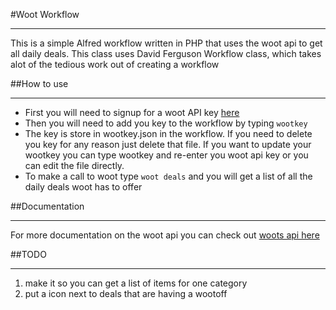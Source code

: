 #Woot Workflow
***
This is a simple Alfred workflow written in PHP that uses the woot api to get all daily deals. This class uses David Ferguson Workflow class, which takes alot of the tedious work out of creating a workflow


##How to use
***
- First you will need to signup for a woot API key [here](https://account.woot.com/welcome?ReturnUrl=%2fapplications "here")
- Then you will need to add you key to the workflow by typing `wootkey`
- The key is store in wootkey.json in the workflow. If you need to delete you key for any reason just delete that file. If you want to update your wootkey you can type wootkey and re-enter you woot api key or you can edit the file directly.
- To make a call to woot type `woot deals` and you will get a list of all the daily deals woot has to offer



##Documentation
***
For more documentation on the woot api you can check out [woots api here](http://api.woot.com/2 "Title")


##TODO
***
1. make it so you can get a list of items for one category
2. put a icon next to deals that are having a wootoff